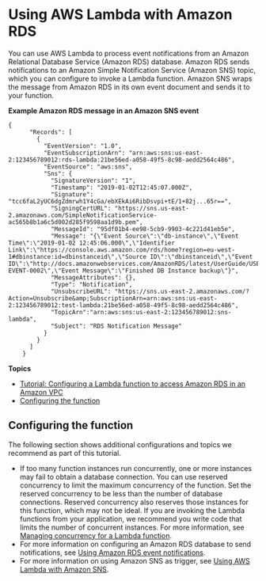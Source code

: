 # Using AWS Lambda with Amazon RDS<a name="services-rds"></a>

You can use AWS Lambda to process event notifications from an Amazon Relational Database Service \(Amazon RDS\) database\. Amazon RDS sends notifications to an Amazon Simple Notification Service \(Amazon SNS\) topic, which you can configure to invoke a Lambda function\. Amazon SNS wraps the message from Amazon RDS in its own event document and sends it to your function\.

**Example Amazon RDS message in an Amazon SNS event**

```
{
      "Records": [
        {
          "EventVersion": "1.0",
          "EventSubscriptionArn": "arn:aws:sns:us-east-2:123456789012:rds-lambda:21be56ed-a058-49f5-8c98-aedd2564c486",
          "EventSource": "aws:sns",
          "Sns": {
            "SignatureVersion": "1",
            "Timestamp": "2019-01-02T12:45:07.000Z",
            "Signature": "tcc6faL2yUC6dgZdmrwh1Y4cGa/ebXEkAi6RibDsvpi+tE/1+82j...65r==",
            "SigningCertURL": "https://sns.us-east-2.amazonaws.com/SimpleNotificationService-ac565b8b1a6c5d002d285f9598aa1d9b.pem",
            "MessageId": "95df01b4-ee98-5cb9-9903-4c221d41eb5e",
            "Message": "{\"Event Source\":\"db-instance\",\"Event Time\":\"2019-01-02 12:45:06.000\",\"Identifier Link\":\"https://console.aws.amazon.com/rds/home?region=eu-west-1#dbinstance:id=dbinstanceid\",\"Source ID\":\"dbinstanceid\",\"Event ID\":\"http://docs.amazonwebservices.com/AmazonRDS/latest/UserGuide/USER_Events.html#RDS-EVENT-0002\",\"Event Message\":\"Finished DB Instance backup\"}",
            "MessageAttributes": {},
            "Type": "Notification",
            "UnsubscribeURL": "https://sns.us-east-2.amazonaws.com/?Action=Unsubscribe&amp;SubscriptionArn=arn:aws:sns:us-east-2:123456789012:test-lambda:21be56ed-a058-49f5-8c98-aedd2564c486",
            "TopicArn":"arn:aws:sns:us-east-2:123456789012:sns-lambda",
            "Subject": "RDS Notification Message"
          }
        }
      ]
    }
```

**Topics**

- [Tutorial: Configuring a Lambda function to access Amazon RDS in an Amazon VPC](services-rds-tutorial.md)
- [Configuring the function](#configuration)

## Configuring the function<a name="configuration"></a>

The following section shows additional configurations and topics we recommend as part of this tutorial\.

- If too many function instances run concurrently, one or more instances may fail to obtain a database connection\. You can use reserved concurrency to limit the maximum concurrency of the function\. Set the reserved concurrency to be less than the number of database connections\. Reserved concurrency also reserves those instances for this function, which may not be ideal\. If you are invoking the Lambda functions from your application, we recommend you write code that limits the number of concurrent instances\. For more information, see [Managing concurrency for a Lambda function](https://docs.aws.amazon.com/lambda/latest/dg/configuration-concurrency.html)\.
- For more information on configuring an Amazon RDS database to send notifications, see [Using Amazon RDS event notifications](https://docs.aws.amazon.com/AmazonRDS/latest/UserGuide/USER_Events.html)\.
- For more information on using Amazon SNS as trigger, see [Using AWS Lambda with Amazon SNS](with-sns.md)\.
